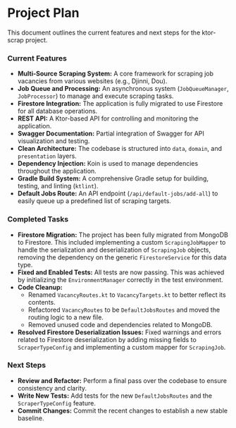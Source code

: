 # Project Plan

This document outlines the current features and next steps for the ktor-scrap project.

### Current Features

-   **Multi-Source Scraping System:** A core framework for scraping job vacancies from various websites (e.g., Djinni, Dou).
-   **Job Queue and Processing:** An asynchronous system (`JobQueueManager`, `JobProcessor`) to manage and execute scraping tasks.
-   **Firestore Integration:** The application is fully migrated to use Firestore for all database operations.
-   **REST API:** A Ktor-based API for controlling and monitoring the application.
-   **Swagger Documentation:** Partial integration of Swagger for API visualization and testing.
-   **Clean Architecture:** The codebase is structured into `data`, `domain`, and `presentation` layers.
-   **Dependency Injection:** Koin is used to manage dependencies throughout the application.
-   **Gradle Build System:** A comprehensive Gradle setup for building, testing, and linting (`ktlint`).
-   **Default Jobs Route:** An API endpoint (`/api/default-jobs/add-all`) to easily queue up a predefined list of scraping targets.

### Completed Tasks

-   **Firestore Migration:** The project has been fully migrated from MongoDB to Firestore. This included implementing a custom `ScrapingJobMapper` to handle the serialization and deserialization of `ScrapingJob` objects, removing the dependency on the generic `FirestoreService` for this data type.
-   **Fixed and Enabled Tests:** All tests are now passing. This was achieved by initializing the `EnvironmentManager` correctly in the test environment.
-   **Code Cleanup:**
    -   Renamed `VacancyRoutes.kt` to `VacancyTargets.kt` to better reflect its contents.
    -   Refactored `VacancyRoutes` to be `DefaultJobsRoutes` and moved the routing logic to a new file.
    -   Removed unused code and dependencies related to MongoDB.
-   **Resolved Firestore Deserialization Issues:** Fixed warnings and errors related to Firestore deserialization by adding missing fields to `ScraperTypeConfig` and implementing a custom mapper for `ScrapingJob`.

### Next Steps

-   **Review and Refactor:** Perform a final pass over the codebase to ensure consistency and clarity.
-   **Write New Tests:** Add tests for the new `DefaultJobsRoutes` and the `ScraperTypeConfig` feature.
-   **Commit Changes:** Commit the recent changes to establish a new stable baseline.
